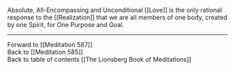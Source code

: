 Absolute, All-Encompassing and Unconditional [[Love]] is the only rational response to the [[Realization]] that we are all members of one body, created by one Spirit, for One Purpose and Goal. 

___

Forward to [[Meditation 587]]  
Back to [[Meditation 585]]  
Back to table of contents [[The Lionsberg Book of Meditations]]  